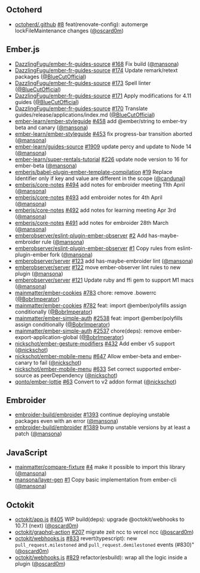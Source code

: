 ## Octoherd

- [octoherd/.github] [#8](https://github.com/octoherd/.github/pull/8)
  feat(renovate-config): automerge lockFileMaintenance changes ([@oscard0m])

## Ember.js

- [DazzlingFugu/ember-fr-guides-source]
  [#168](https://github.com/DazzlingFugu/ember-fr-guides-source/pull/168) Fix
  build ([@mansona])
- [DazzlingFugu/ember-fr-guides-source]
  [#174](https://github.com/DazzlingFugu/ember-fr-guides-source/pull/174) Update
  remark/retext packages ([@BlueCutOfficial])
- [DazzlingFugu/ember-fr-guides-source]
  [#173](https://github.com/DazzlingFugu/ember-fr-guides-source/pull/173) Spell
  linter ([@BlueCutOfficial])
- [DazzlingFugu/ember-fr-guides-source]
  [#171](https://github.com/DazzlingFugu/ember-fr-guides-source/pull/171) Apply
  modifications for 4.11 guides ([@BlueCutOfficial])
- [DazzlingFugu/ember-fr-guides-source]
  [#170](https://github.com/DazzlingFugu/ember-fr-guides-source/pull/170)
  Translate guides/release/applications/index.md ([@BlueCutOfficial])
- [ember-learn/ember-styleguide]
  [#458](https://github.com/ember-learn/ember-styleguide/pull/458) add
  @ember/string to ember-try beta and canary ([@mansona])
- [ember-learn/ember-styleguide]
  [#453](https://github.com/ember-learn/ember-styleguide/pull/453) fix
  progress-bar transition aborted ([@mansona])
- [ember-learn/guides-source]
  [#1909](https://github.com/ember-learn/guides-source/pull/1909) update percy
  and update to Node 14 ([@mansona])
- [ember-learn/super-rentals-tutorial]
  [#226](https://github.com/ember-learn/super-rentals-tutorial/pull/226) update
  node version to 16 for ember-beta ([@mansona])
- [emberjs/babel-plugin-ember-template-compilation]
  [#19](https://github.com/emberjs/babel-plugin-ember-template-compilation/pull/19)
  Replace Identifier only if key and value are different in the scope
  ([@candunaj])
- [emberjs/core-notes] [#494](https://github.com/emberjs/core-notes/pull/494)
  add notes for embroider meeting 11th April ([@mansona])
- [emberjs/core-notes] [#493](https://github.com/emberjs/core-notes/pull/493)
  add embroider notes for 4th April ([@mansona])
- [emberjs/core-notes] [#492](https://github.com/emberjs/core-notes/pull/492)
  add notes for learning meeting Apr 3rd ([@mansona])
- [emberjs/core-notes] [#491](https://github.com/emberjs/core-notes/pull/491)
  add notes for embroider 28th March ([@mansona])
- [emberobserver/eslint-plugin-ember-observer]
  [#2](https://github.com/emberobserver/eslint-plugin-ember-observer/pull/2) Add
  has-maybe-embroider rule ([@mansona])
- [emberobserver/eslint-plugin-ember-observer]
  [#1](https://github.com/emberobserver/eslint-plugin-ember-observer/pull/1)
  Copy rules from eslint-plugin-ember fork ([@mansona])
- [emberobserver/server]
  [#123](https://github.com/emberobserver/server/pull/123) add
  has-maybe-embroider lint ([@mansona])
- [emberobserver/server]
  [#122](https://github.com/emberobserver/server/pull/122) move ember-observer
  lint rules to new plugin ([@mansona])
- [emberobserver/server]
  [#121](https://github.com/emberobserver/server/pull/121) Update ruby and ffi
  gem to support M1 macs ([@mansona])
- [mainmatter/ember-cookies]
  [#783](https://github.com/mainmatter/ember-cookies/pull/783) chore: remove
  .bowerrc ([@BobrImperator])
- [mainmatter/ember-cookies]
  [#782](https://github.com/mainmatter/ember-cookies/pull/782) feat: import
  @ember/polyfills assign conditionally ([@BobrImperator])
- [mainmatter/ember-simple-auth]
  [#2538](https://github.com/mainmatter/ember-simple-auth/pull/2538) feat:
  import @ember/polyfills assign conditionally ([@BobrImperator])
- [mainmatter/ember-simple-auth]
  [#2537](https://github.com/mainmatter/ember-simple-auth/pull/2537)
  chore(deps): remove ember-export-application-global ([@BobrImperator])
- [nickschot/ember-gesture-modifiers]
  [#432](https://github.com/nickschot/ember-gesture-modifiers/pull/432) Add
  ember v5 support ([@nickschot])
- [nickschot/ember-mobile-menu]
  [#647](https://github.com/nickschot/ember-mobile-menu/pull/647) Allow
  ember-beta and ember-canary to fail ([@nickschot])
- [nickschot/ember-mobile-menu]
  [#633](https://github.com/nickschot/ember-mobile-menu/pull/633) Set correct
  supported ember-source as peerDependency ([@nickschot])
- [qonto/ember-lottie] [#63](https://github.com/qonto/ember-lottie/pull/63)
  Convert to v2 addon format ([@nickschot])

## Embroider

- [embroider-build/embroider]
  [#1393](https://github.com/embroider-build/embroider/pull/1393) continue
  deploying unstable packages even with an error ([@mansona])
- [embroider-build/embroider]
  [#1389](https://github.com/embroider-build/embroider/pull/1389) bump unstable
  versions by at least a patch ([@mansona])

## JavaScript

- [mainmatter/compare-fixture]
  [#4](https://github.com/mainmatter/compare-fixture/pull/4) make it possible to
  import this library ([@mansona])
- [mansona/layer-gen] [#1](https://github.com/mansona/layer-gen/pull/1) Copy
  basic implementation from ember-cli ([@mansona])

## Octokit

- [octokit/app.js] [#405](https://github.com/octokit/app.js/pull/405) WIP
  build(deps): upgrade @octokit/webhooks to 10.7.1 (next) ([@oscard0m])
- [octokit/graphql-action]
  [#207](https://github.com/octokit/graphql-action/pull/207) migrate zeit ncc to
  vercel ncc ([@oscard0m])
- [octokit/webhooks.js] [#833](https://github.com/octokit/webhooks.js/pull/833)
  revert(typescript): new `pull_request.milestoned` and
  `pull_request.demilestoned` events (#830)" ([@oscard0m])
- [octokit/webhooks.js] [#829](https://github.com/octokit/webhooks.js/pull/829)
  refactor(esbuild): wrap all the logic inside a plugin ([@oscard0m])

[@bluecutofficial]: https://github.com/BlueCutOfficial
[@bobrimperator]: https://github.com/BobrImperator
[@candunaj]: https://github.com/candunaj
[@mansona]: https://github.com/mansona
[@nickschot]: https://github.com/nickschot
[@oscard0m]: https://github.com/oscard0m
[dazzlingfugu/ember-fr-guides-source]:
  https://github.com/DazzlingFugu/ember-fr-guides-source
[ember-learn/ember-styleguide]: https://github.com/ember-learn/ember-styleguide
[ember-learn/guides-source]: https://github.com/ember-learn/guides-source
[ember-learn/super-rentals-tutorial]:
  https://github.com/ember-learn/super-rentals-tutorial
[emberjs/babel-plugin-ember-template-compilation]:
  https://github.com/emberjs/babel-plugin-ember-template-compilation
[emberjs/core-notes]: https://github.com/emberjs/core-notes
[emberobserver/eslint-plugin-ember-observer]:
  https://github.com/emberobserver/eslint-plugin-ember-observer
[emberobserver/server]: https://github.com/emberobserver/server
[embroider-build/embroider]: https://github.com/embroider-build/embroider
[mainmatter/compare-fixture]: https://github.com/mainmatter/compare-fixture
[mainmatter/ember-cookies]: https://github.com/mainmatter/ember-cookies
[mainmatter/ember-simple-auth]: https://github.com/mainmatter/ember-simple-auth
[mansona/layer-gen]: https://github.com/mansona/layer-gen
[nickschot/ember-gesture-modifiers]:
  https://github.com/nickschot/ember-gesture-modifiers
[nickschot/ember-mobile-menu]: https://github.com/nickschot/ember-mobile-menu
[octoherd/.github]: https://github.com/octoherd/.github
[octokit/app.js]: https://github.com/octokit/app.js
[octokit/graphql-action]: https://github.com/octokit/graphql-action
[octokit/webhooks.js]: https://github.com/octokit/webhooks.js
[qonto/ember-lottie]: https://github.com/qonto/ember-lottie
